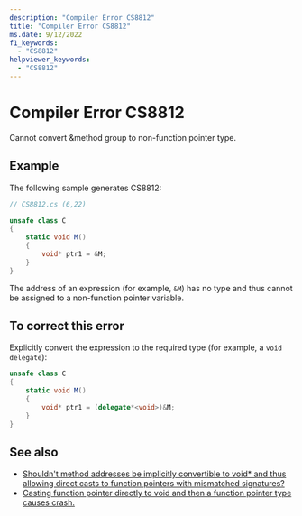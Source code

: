 ```yaml
---
description: "Compiler Error CS8812"
title: "Compiler Error CS8812"
ms.date: 9/12/2022
f1_keywords:
  - "CS8812"
helpviewer_keywords:
  - "CS8812"
---
```

# Compiler Error CS8812

Cannot convert &method group to non-function pointer type.

## Example

 The following sample generates CS8812:

```csharp
// CS8812.cs (6,22)

unsafe class C
{
    static void M()
    {
        void* ptr1 = &M;
    }
}
```

The address of an expression (for example, `&M`) has no type and thus cannot be assigned to a non-function pointer variable.

## To correct this error

Explicitly convert the expression to the required type (for example, a `void` `delegate`):

```csharp
unsafe class C
{
    static void M()
    {
        void* ptr1 = (delegate*<void>)&M;
    }
}
```

## See also

- [Shouldn't method addresses be implicitly convertible to void* and thus allowing direct casts to function pointers with mismatched signatures?](https://github.com/dotnet/csharplang/discussions/5720)
- [Casting function pointer directly to void and then a function pointer type causes crash.](https://github.com/dotnet/roslyn/issues/44489)
